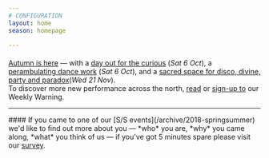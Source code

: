 ```yaml
---
# CONFIGURATION
layout: home
season: homepage

---
```

#### 
[Autumn is here](/current/2018-autumnwinter) — with a [day out for the curious](/current/2018-emergency) (*Sat 6 Oct*), a [perambulating dance work](/current/2018-autumnwinter/instantdissidence) (*Sat 6 Oct*), and a [sacred space for disco, divine, party and paradox](/current/2018-autumnwinter/makishi)(*Wed 21 Nov*).<br>To discover more new performance across the north, <a href="http://wordofwarning.posthaven.com" target="_blank">read</a> or <a href="http://eepurl.com/i_Odb" target="_blank">sign-up to</a> our Weekly Warning.          
<hr>               
#### If you came to one of our [S/S events](/archive/2018-springsummer) we'd like to find out more about you — *who* you are, *why* you came along, *what* you think of us — if you've got 5 minutes spare please visit our <a href="http://research.audiencesurveys.org/s.asp?k=152950990710" target="_blank">survey</a>.
